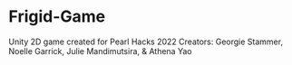 # Frigid-Game
Unity 2D game created for Pearl Hacks 2022
Creators: Georgie Stammer, Noelle Garrick, Julie Mandimutsira, & Athena Yao
